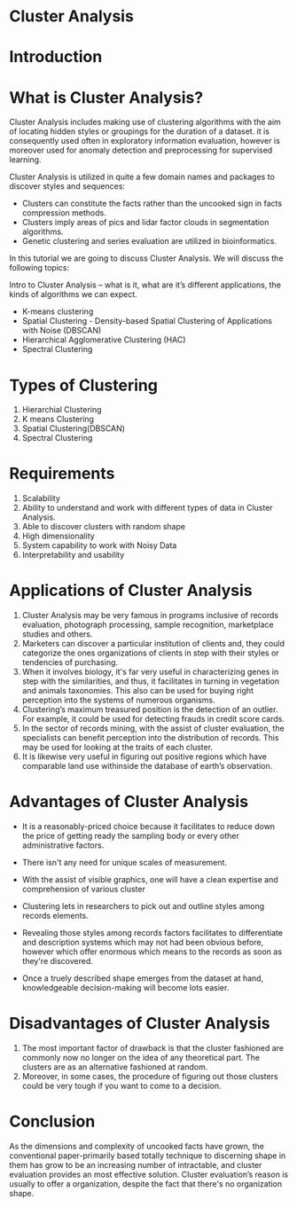 # Cluster Analysis

# Introduction

# What is Cluster Analysis?
Cluster Analysis includes making use of clustering algorithms with the aim of locating hidden styles or groupings for the duration of a dataset. it is consequently used often in exploratory information evaluation, however is moreover used for anomaly detection and preprocessing for supervised learning.<br>

Cluster Analysis is utilized in quite a few domain names and packages to discover styles and sequences:

* Clusters can constitute the facts rather than the uncooked sign in facts compression methods.
* Clusters imply areas of pics and lidar factor clouds in segmentation algorithms.
* Genetic clustering and series evaluation are utilized in bioinformatics.

In this tutorial we are going to discuss Cluster Analysis. We will discuss the following topics:

Intro to Cluster Analysis – what is it, what are it’s different applications, the kinds of algorithms we can expect.<br>
* K-means clustering
* Spatial Clustering - Density-based Spatial Clustering of Applications with Noise (DBSCAN)
* Hierarchical Agglomerative Clustering (HAC)
* Spectral Clustering

# Types of Clustering
1. Hierarchial Clustering
2. K means Clustering
3. Spatial Clustering(DBSCAN)
4. Spectral Clustering

# Requirements
1. Scalability
2. Ability to understand and work with different types of data in Cluster Analysis.
3. Able to discover clusters with random shape
4. High dimensionality
5. System capability to work with Noisy Data
6. Interpretability and usability

# Applications of Cluster Analysis
1. Cluster Analysis may be very famous in programs inclusive of records evaluation, photograph processing, sample recognition, marketplace studies and others.
2. Marketers can discover a particular institution of clients and, they could categorize the ones organizations of clients in step with their styles or tendencies of purchasing.
3. When it involves biology, it's far very useful in characterizing genes in step with the similarities, and thus, it facilitates in turning in vegetation and animals taxonomies. This also can be used for buying right perception into the systems of numerous organisms.
4. Clustering’s maximum treasured position is the detection of an outlier. For example, it could be used for detecting frauds in credit score cards.
5. In the sector of records mining, with the assist of cluster evaluation, the specialists can benefit perception into the distribution of records. This may be used for looking at the traits of each cluster.
6. It is likewise very useful in figuring out positive regions which have comparable land use withinside the database of earth’s observation.


# Advantages of Cluster Analysis
* It is a reasonably-priced choice because it facilitates to reduce down the price of getting ready the sampling body or every other administrative factors.
* There isn't any need for unique scales of measurement.
* With the assist of visible graphics, one will have a clean expertise and comprehension of various cluster
* Clustering lets in researchers to pick out and outline styles among records elements. 

* Revealing those styles among records factors facilitates to differentiate and description systems which may not had been obvious before, however which offer enormous which means to the records as soon as they're discovered.

* Once a truely described shape emerges from the dataset at hand, knowledgeable decision-making will become lots easier.

# Disadvantages of Cluster Analysis
1. The most important factor of drawback is that the cluster fashioned are commonly now no longer on the idea of any theoretical part. The clusters are as an alternative fashioned at random.
2. Moreover, in some cases, the procedure of figuring out those clusters could be very tough if you want to come to a decision.

# Conclusion
As the dimensions and complexity of uncooked facts have grown, the conventional paper-primarily based totally technique to discerning shape in them has grow to be an increasing number of intractable, and cluster evaluation provides an most effective solution. Cluster evaluation’s reason is usually to offer a organization, despite the fact that there's no organization shape.
